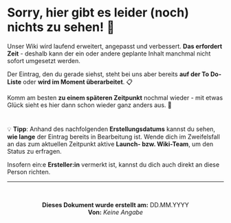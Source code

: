 # Sorry, hier gibt es leider (noch) nichts zu sehen! 👀

<!-- hier Bild einfügen -->

Unser Wiki wird laufend erweitert, angepasst und verbessert. **Das erfordert Zeit** - deshalb kann der ein oder andere geplante Inhalt manchmal nicht sofort umgesetzt werden. 

Der Eintrag, den du gerade siehst, steht bei uns aber bereits **auf der To Do-Liste** oder **wird im Moment überarbeitet**. 📋

Komm am besten **zu einem späteren Zeitpunkt** nochmal wieder - mit etwas Glück sieht es hier dann schon wieder ganz anders aus. 🚀

#

💡 **Tipp**: Anhand des nachfolgenden **Erstellungsdatums** kannst du sehen, **wie lange** der Eintrag bereits in Bearbeitung ist. Wende dich im Zweifelsfall an das zum aktuellen Zeitpunkt aktive **Launch- bzw. Wiki-Team**, um den Status zu erfragen. 

Insofern ein:e **Ersteller:in** vermerkt ist, kannst du dich auch direkt an diese Person richten.

---
<br>
<p align="center">
<strong>Dieses Dokument wurde erstellt am:</strong>  DD.MM.YYYY
<br>
<strong>Von:</strong> <em>Keine Angabe</em>
</p>